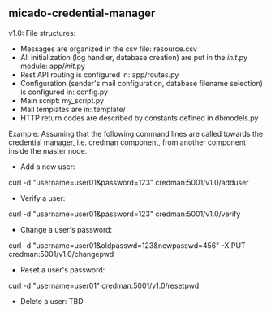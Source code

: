 micado-credential-manager
------------------------------------------------------
v1.0:
File structures:
- Messages are organized in the csv file: resource.csv
- All initialization (log handler, database creation)  are put in the _init_.py module: app/_init_.py
- Rest API routing is configured in: app/routes.py
- Configuration (sender's mail configuration, database filename selection) is configured in: config.py
- Main script: my_script.py
- Mail templates are in: template/
- HTTP return codes are described by constants defined in dbmodels.py

Example: 
Assuming that the following command lines are called towards the credential manager, i.e. credman component, from another component inside the master node.

- Add a new user:

curl -d "username=user01&password=123" credman:5001/v1.0/adduser

- Verify a user:

curl -d "username=user01&password=123" credman:5001/v1.0/verify

- Change a user's password:

curl -d "username=user01&oldpasswd=123&newpasswd=456" -X PUT credman:5001/v1.0/changepwd

- Reset a user's password:

curl -d "username=user01" credman:5001/v1.0/resetpwd

- Delete a user:
TBD
